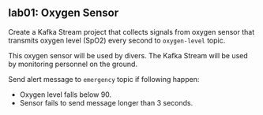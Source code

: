 ## lab01: Oxygen Sensor

Create a Kafka Stream project that collects signals from oxygen 
sensor that transmits oxygen level (SpO2) every second to `oxygen-level` topic.

This oxygen sensor will be used by divers. 
The Kafka Stream will be used by monitoring personnel on the ground.

Send alert message to `emergency` topic if following happen:
* Oxygen level falls below 90.
* Sensor fails to send message longer than 3 seconds.
